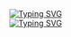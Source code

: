 <link rel="stylesheet" type='text/css' href="https://cdn.jsdelivr.net/gh/devicons/devicon@latest/devicon.min.css" />
<a href="https://git.io/typing-svg"><img src="https://readme-typing-svg.demolab.com?font=Fira+Code&size=50&pause=800&color=750014&center=true&vCenter=true&width=500&height=75&lines=MIT+bad" alt="Typing SVG" /></a><br/>
<a href="https://git.io/typing-svg"><img src="https://readme-typing-svg.demolab.com?font=Fira+Code&size=50&pause=800&color=00274C&center=true&vCenter=true&width=500&height=75&lines=Justin+good" alt="Typing SVG" /></a>




